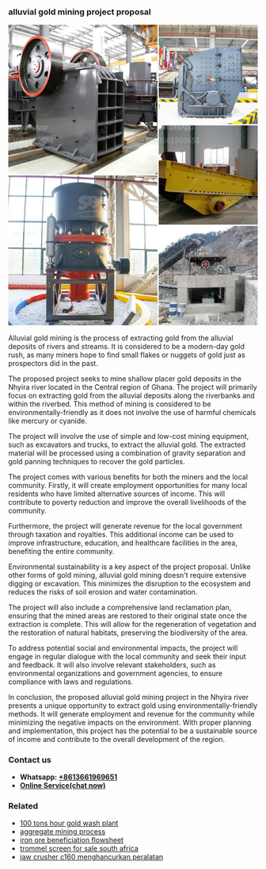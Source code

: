 <h3>alluvial gold mining project proposal</h3><img src='1708499177.jpg' alt=''><p>Alluvial gold mining is the process of extracting gold from the alluvial deposits of rivers and streams. It is considered to be a modern-day gold rush, as many miners hope to find small flakes or nuggets of gold just as prospectors did in the past.</p><p>The proposed project seeks to mine shallow placer gold deposits in the Nhyira river located in the Central region of Ghana. The project will primarily focus on extracting gold from the alluvial deposits along the riverbanks and within the riverbed. This method of mining is considered to be environmentally-friendly as it does not involve the use of harmful chemicals like mercury or cyanide.</p><p>The project will involve the use of simple and low-cost mining equipment, such as excavators and trucks, to extract the alluvial gold. The extracted material will be processed using a combination of gravity separation and gold panning techniques to recover the gold particles.</p><p>The project comes with various benefits for both the miners and the local community. Firstly, it will create employment opportunities for many local residents who have limited alternative sources of income. This will contribute to poverty reduction and improve the overall livelihoods of the community.</p><p>Furthermore, the project will generate revenue for the local government through taxation and royalties. This additional income can be used to improve infrastructure, education, and healthcare facilities in the area, benefiting the entire community.</p><p>Environmental sustainability is a key aspect of the project proposal. Unlike other forms of gold mining, alluvial gold mining doesn't require extensive digging or excavation. This minimizes the disruption to the ecosystem and reduces the risks of soil erosion and water contamination.</p><p>The project will also include a comprehensive land reclamation plan, ensuring that the mined areas are restored to their original state once the extraction is complete. This will allow for the regeneration of vegetation and the restoration of natural habitats, preserving the biodiversity of the area.</p><p>To address potential social and environmental impacts, the project will engage in regular dialogue with the local community and seek their input and feedback. It will also involve relevant stakeholders, such as environmental organizations and government agencies, to ensure compliance with laws and regulations.</p><p>In conclusion, the proposed alluvial gold mining project in the Nhyira river presents a unique opportunity to extract gold using environmentally-friendly methods. It will generate employment and revenue for the community while minimizing the negative impacts on the environment. With proper planning and implementation, this project has the potential to be a sustainable source of income and contribute to the overall development of the region.</p><h3>Contact us</h3><ul><li><strong>Whatsapp:&nbsp;<a href="https://wa.me/8613661969651">+8613661969651</a></strong></li><li><a href="https://swt.shibang-china.com/?git&amp;zhl&amp;alluvial gold mining project proposal"><strong>Online Service(chat now)</strong></a></li></ul><h3>Related</h3><ul><li><a href='100 tons hour gold wash plant.md'>100 tons hour gold wash plant</a></li><li><a href='aggregate mining process.md'>aggregate mining process</a></li><li><a href='iron ore beneficiation flowsheet.md'>iron ore beneficiation flowsheet</a></li><li><a href='trommel screen for sale south africa.md'>trommel screen for sale south africa</a></li><li><a href='jaw crusher c160 menghancurkan peralatan.md'>jaw crusher c160 menghancurkan peralatan</a></li></ul>